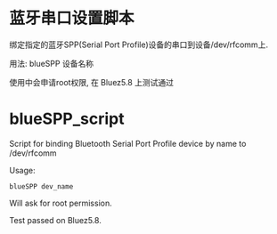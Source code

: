 蓝牙串口设置脚本
======

绑定指定的蓝牙SPP(Serial Port Profile)设备的串口到设备/dev/rfcomm上.

用法:
	blueSPP 设备名称

使用中会申请root权限, 在 Bluez5.8 上测试通过


blueSPP_script
==============

Script for binding Bluetooth Serial Port Profile device by name to /dev/rfcomm 

Usage:

	blueSPP dev_name

Will ask for root permission.

Test passed on Bluez5.8.
